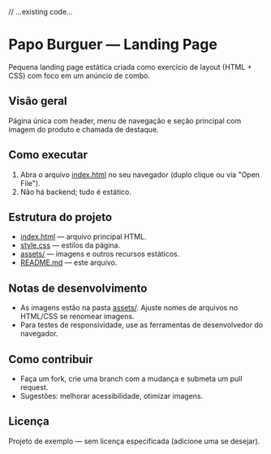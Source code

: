 // ...existing code...
# Papo Burguer — Landing Page

Pequena landing page estática criada como exercício de layout (HTML + CSS) com foco em um anúncio de combo.

## Visão geral
Página única com header, menu de navegação e seção principal com imagem do produto e chamada de destaque.

## Como executar
1. Abra o arquivo [index.html](index.html) no seu navegador (duplo clique ou via "Open File").
2. Não há backend; tudo é estático.

## Estrutura do projeto
- [index.html](index.html) — arquivo principal HTML.
- [style.css](style.css) — estilos da página.
- [assets/](assets/) — imagens e outros recursos estáticos.
- [README.md](README.md) — este arquivo.

## Notas de desenvolvimento
- As imagens estão na pasta [assets/](assets/). Ajuste nomes de arquivos no HTML/CSS se renomear imagens.
- Para testes de responsividade, use as ferramentas de desenvolvedor do navegador.

## Como contribuir
- Faça um fork, crie uma branch com a mudança e submeta um pull request.
- Sugestões: melhorar acessibilidade, otimizar imagens.

## Licença
Projeto de exemplo — sem licença especificada (adicione uma se desejar).